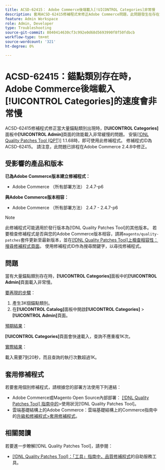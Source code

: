 ```yaml
---
title: ACSD-62415： Adobe Commerce後端載入[!UICONTROL Categories]非常慢
description: 套用ACSD-62415修補程式來修正Adobe Commerce問題，此問題發生在存在大量錨點類別時，[!UICONTROL Categories]面板中[!UICONTROL Admin]頁面的效能載入非常慢。
feature: Admin Workspace
role: Admin, Developer
type: Troubleshooting
source-git-commit: 8040414630cf3c992e0d68d5693990f8f50fdbcb
workflow-type: tm+mt
source-wordcount: '321'
ht-degree: 0%

---
```



# ACSD-62415：錨點類別存在時，Adobe Commerce後端載入&#x200B;**[!UICONTROL Categories]**&#x200B;的速度會非常慢

ACSD-62415修補程式修正當大量錨點類別出現時，**[!UICONTROL Categories]**&#x200B;面板中&#x200B;**[!UICONTROL Admin]**&#x200B;頁面的效能載入非常緩慢的問題。 安裝[[!DNL Quality Patches Tool (QPT)]](/help/tools/quality-patches-tool/quality-patches-tool-to-self-serve-quality-patches.md) 1.1.68時，即可使用此修補程式。 修補程式ID為ACSD-62415。 請注意，此問題已排程在Adobe Commerce 2.4.8中修正。

## 受影響的產品和版本

**已為Adobe Commerce版本建立修補程式：**

* Adobe Commerce （所有部署方法） 2.4.7-p6

**與Adobe Commerce版本相容：**

* Adobe Commerce （所有部署方法） 2.4.7 - 2.4.7-p6

>[!NOTE]
>
>此修補程式可能適用於發行版本為[!DNL Quality Patches Tool]的其他版本。 若要檢查修補程式是否與您的Adobe Commerce版本相容，請將`magento/quality-patches`套件更新至最新版本，並在[[!DNL Quality Patches Tool]上檢查相容性：搜尋修補程式頁面](https://experienceleague.adobe.com/tools/commerce-quality-patches/index.html)。 使用修補程式ID作為搜尋關鍵字，以尋找修補程式。

## 問題

當有大量錨點類別存在時，**[!UICONTROL Categories]**&#x200B;面板中的&#x200B;**[!UICONTROL Admin]**&#x200B;頁面載入非常慢。

<u>要再現的步驟</u>：

1. 產生3K個錨點類別。
1. 在&#x200B;**[!UICONTROL Catalog]**&#x200B;面板中開啟&#x200B;**[!UICONTROL Categories]** > **[!UICONTROL Admin]**&#x200B;頁面。

<u>預期結果</u>：

**[!UICONTROL Categories]**&#x200B;頁面會快速載入，查詢不應重複1K次。

<u>實際結果</u>：

載入需要7到20秒，而且查詢的執行次數超過1K。

## 套用修補程式

若要套用個別修補程式，請根據您的部署方法使用下列連結：

* Adobe Commerce或Magento Open Source內部部署： [[!DNL Quality Patches Tool] 指南中的](/help/tools/quality-patches-tool/usage.md)>使用狀況[!DNL Quality Patches Tool]。
* 雲端基礎結構上的Adobe Commerce：雲端基礎結構上的Commerce指南中的[升級和修補程式>套用修補程式](https://experienceleague.adobe.com/docs/commerce-cloud-service/user-guide/develop/upgrade/apply-patches.html)。

## 相關閱讀

若要進一步瞭解[!DNL Quality Patches Tool]，請參閱：

* [[!DNL Quality Patches Tool]：「工具」指南中，品質修補程式](/help/tools/quality-patches-tool/quality-patches-tool-to-self-serve-quality-patches.md)的自助服務工具。
